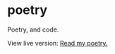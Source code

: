 poetry
======

Poetry, and code.

View live version: [Read my poetry.](http://poetry.sarahquigley.net)
